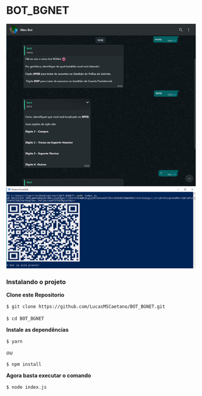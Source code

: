 # BOT_BGNET
<p align="center">
  <img src="img/CONVERSA.png">
  <img src="img/QR.png">
  <br/>
</p>

### Instalando o projeto

**Clone este Repositorio**

```
$ git clone https://github.com/LucasMSCaetano/BOT_BGNET.git

$ cd BOT_BGNET
```

**Instale as dependências**

```
$ yarn
```

_ou_

```
$ npm install
```

**Agora basta executar o comando**

```
$ node index.js
```
